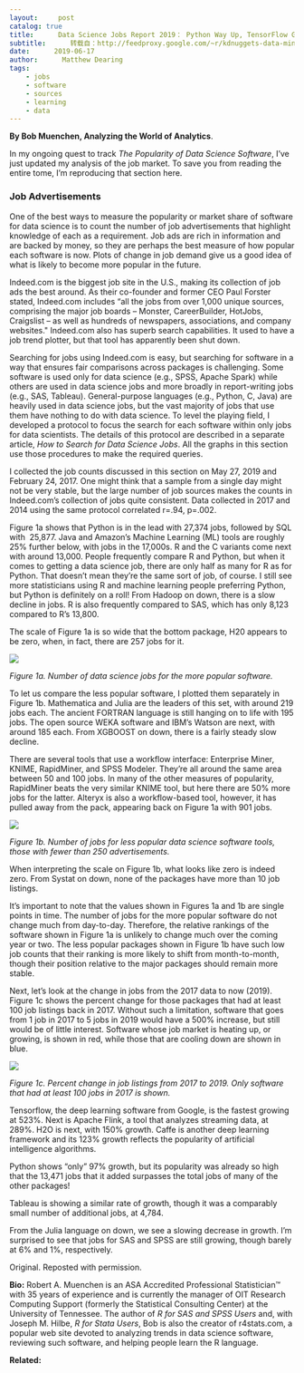 ```yaml
---
layout:     post
catalog: true
title:      Data Science Jobs Report 2019： Python Way Up, TensorFlow Growing Rapidly, R Use Double SAS
subtitle:      转载自：http://feedproxy.google.com/~r/kdnuggets-data-mining-analytics/~3/F90AnO3VsmE/data-science-jobs-report.html
date:      2019-06-17
author:      Matthew Dearing
tags:
    - jobs
    - software
    - sources
    - learning
    - data
---
```


**By Bob Muenchen, Analyzing the World of Analytics**.

In my ongoing quest to track *The Popularity of Data Science Software*, I’ve just updated my analysis of the job market. To save you from reading the entire tome, I’m reproducing that section here.

### **Job Advertisements**

One of the best ways to measure the popularity or market share of software for data science is to count the number of job advertisements that highlight knowledge of each as a requirement. Job ads are rich in information and are backed by money, so they are perhaps the best measure of how popular each software is now. Plots of change in job demand give us a good idea of what is likely to become more popular in the future.

Indeed.com is the biggest job site in the U.S., making its collection of job ads the best around. As their co-founder and former CEO Paul Forster stated, Indeed.com includes “all the jobs from over 1,000 unique sources, comprising the major job boards – Monster, CareerBuilder, HotJobs, Craigslist – as well as hundreds of newspapers, associations, and company websites." Indeed.com also has superb search capabilities. It used to have a job trend plotter, but that tool has apparently been shut down.

Searching for jobs using Indeed.com is easy, but searching for software in a way that ensures fair comparisons across packages is challenging. Some software is used only for data science (e.g., SPSS, Apache Spark) while others are used in data science jobs and more broadly in report-writing jobs (e.g., SAS, Tableau). General-purpose languages (e.g., Python, C, Java) are heavily used in data science jobs, but the vast majority of jobs that use them have nothing to do with data science. To level the playing field, I developed a protocol to focus the search for each software within only jobs for data scientists. The details of this protocol are described in a separate article, *How to Search for Data Science Jobs*. All the graphs in this section use those procedures to make the required queries.

I collected the job counts discussed in this section on May 27, 2019 and February 24, 2017. One might think that a sample from a single day might not be very stable, but the large number of job sources makes the counts in Indeed.com’s collection of jobs quite consistent. Data collected in 2017 and 2014 using the same protocol correlated r=.94, p=.002.

Figure 1a shows that Python is in the lead with 27,374 jobs, followed by SQL with  25,877. Java and Amazon’s Machine Learning (ML) tools are roughly 25% further below, with jobs in the 17,000s. R and the C variants come next with around 13,000. People frequently compare R and Python, but when it comes to getting a data science job, there are only half as many for R as for Python. That doesn’t mean they’re the same sort of job, of course. I still see more statisticians using R and machine learning people preferring Python, but Python is definitely on a roll! From Hadoop on down, there is a slow decline in jobs. R is also frequently compared to SAS, which has only 8,123 compared to R’s 13,800.

The scale of Figure 1a is so wide that the bottom package, H20 appears to be zero, when, in fact, there are 257 jobs for it.

![](https://i0.wp.com/r4stats.com/wp-content/uploads/2019/05/Fig-1a-IndeedJobs-2019-1.png?w=650)


*Figure 1a. Number of data science jobs for the more popular software.*

To let us compare the less popular software, I plotted them separately in Figure 1b. Mathematica and Julia are the leaders of this set, with around 219 jobs each. The ancient FORTRAN language is still hanging on to life with 195 jobs. The open source WEKA software and IBM’s Watson are next, with around 185 each. From XGBOOST on down, there is a fairly steady slow decline.

There are several tools that use a workflow interface: Enterprise Miner, KNIME, RapidMiner, and SPSS Modeler. They’re all around the same area between 50 and 100 jobs. In many of the other measures of popularity, RapidMiner beats the very similar KNIME tool, but here there are 50% more jobs for the latter. Alteryx is also a workflow-based tool, however, it has pulled away from the pack, appearing back on Figure 1a with 901 jobs.

![](https://i0.wp.com/r4stats.com/wp-content/uploads/2019/05/Fig-1b-IndeedJobs-2019.png?w=650)


*Figure 1b. Number of jobs for less popular data science software tools, those with fewer than 250 advertisements.*

When interpreting the scale on Figure 1b, what looks like zero is indeed zero. From Systat on down, none of the packages have more than 10 job listings.

It’s important to note that the values shown in Figures 1a and 1b are single points in time. The number of jobs for the more popular software do not change much from day-to-day. Therefore, the relative rankings of the software shown in Figure 1a is unlikely to change much over the coming year or two. The less popular packages shown in Figure 1b have such low job counts that their ranking is more likely to shift from month-to-month, though their position relative to the major packages should remain more stable.

Next, let’s look at the change in jobs from the 2017 data to now (2019). Figure 1c shows the percent change for those packages that had at least 100 job listings back in 2017. Without such a limitation, software that goes from 1 job in 2017 to 5 jobs in 2019 would have a 500% increase, but still would be of little interest. Software whose job market is heating up, or growing, is shown in red, while those that are cooling down are shown in blue.

![](https://i2.wp.com/r4stats.com/wp-content/uploads/2019/05/Fig-1c-IndeedJobs-2019.png)


*Figure 1c. Percent change in job listings from 2017 to 2019. Only software that had at least 100 jobs in 2017 is shown.*

Tensorflow, the deep learning software from Google, is the fastest growing at 523%. Next is Apache Flink, a tool that analyzes streaming data, at 289%. H2O is next, with 150% growth. Caffe is another deep learning framework and its 123% growth reflects the popularity of artificial intelligence algorithms.

Python shows “only” 97% growth, but its popularity was already so high that the 13,471 jobs that it added surpasses the total jobs of many of the other packages!

Tableau is showing a similar rate of growth, though it was a comparably small number of additional jobs, at 4,784.

From the Julia language on down, we see a slowing decrease in growth. I’m surprised to see that jobs for SAS and SPSS are still growing, though barely at 6% and 1%, respectively.

Original. Reposted with permission.

**Bio:** Robert A. Muenchen is an ASA Accredited Professional Statistician™ with 35 years of experience and is currently the manager of OIT Research Computing Support (formerly the Statistical Consulting Center) at the University of Tennessee. The author of *R for SAS and SPSS Users* and, with Joseph M. Hilbe, *R for Stata Users*, Bob is also the creator of r4stats.com, a popular web site devoted to analyzing trends in data science software, reviewing such software, and helping people learn the R language.

**Related:**


